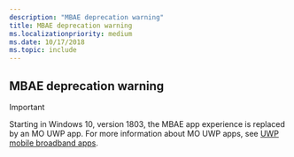 ```yaml
---
description: "MBAE deprecation warning"
title: MBAE deprecation warning
ms.localizationpriority: medium
ms.date: 10/17/2018
ms.topic: include
---
```


## MBAE deprecation warning

> [!IMPORTANT]
> Starting in Windows 10, version 1803, the MBAE app experience is replaced by an MO UWP app. For more information about MO UWP apps, see [UWP mobile broadband apps](uwp-mobile-broadband-apps.md).
